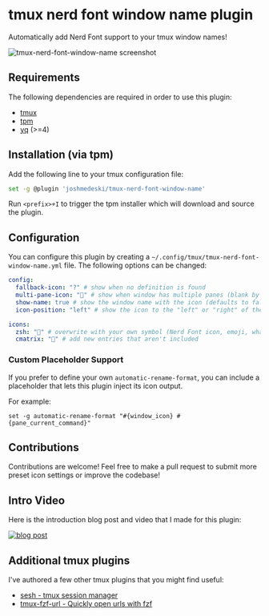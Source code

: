 # tmux nerd font window name plugin

Automatically add Nerd Font support to your tmux window names!

![tmux-nerd-font-window-name screenshot](./tmux-nerd-font-window-name-screenshot.png)

## Requirements

The following dependencies are required in order to use this plugin:

- [tmux](https://github.com/tmux/tmux)
- [tpm](https://github.com/tmux-plugins/tpm)
- [yq](https://github.com/mikefarah/yq) (>=4)

## Installation (via tpm)

Add the following line to your tmux configuration file:

```sh
set -g @plugin 'joshmedeski/tmux-nerd-font-window-name'
```

Run `<prefix>+I` to trigger the tpm installer which will download
and source the plugin.

## Configuration

You can configure this plugin by creating a `~/.config/tmux/tmux-nerd-font-window-name.yml`
file. The following options can be changed:

```yml
config:
  fallback-icon: "?" # show when no definition is found
  multi-pane-icon: "" # show when window has multiple panes (blank by default)
  show-name: true # show the window name with the icon (defaults to false)
  icon-position: "left" # show the icon to the "left" or "right" of the window name (defaults to left)

icons:
  zsh: "" # overwrite with your own symbol (Nerd Font icon, emoji, whatever!)
  cmatrix: "🤯" # add new entries that aren't included
```

### Custom Placeholder Support

If you prefer to define your own `automatic-rename-format`,
you can include a placeholder that lets this plugin inject its icon output.

For example:

```tmux
set -g automatic-rename-format "#{window_icon} #{pane_current_command}"
```

## Contributions

Contributions are welcome! Feel free to make a pull request to submit more
preset icon settings or improve the codebase!

## Intro Video

Here is the introduction blog post and video that I made for this plugin:

[![blog post](./tmux-nerd-font-window-name-thumb.jpeg)](https://www.joshmedeski.com/posts/tmux-nerd-font-window-name-plugin/)

## Additional tmux plugins

I've authored a few other tmux plugins that you might find useful:

- [sesh - tmux session manager](https://github.com/joshmedeski/sesh)
- [tmux-fzf-url - Quickly open urls with fzf](https://github.com/joshmedeski/tmux-fzf-url)
